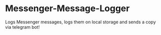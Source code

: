 # Messenger-Message-Logger
Logs Messenger messages, logs them on local storage and sends a copy via telegram bot!
